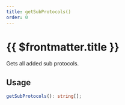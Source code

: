 ```yaml
---
title: getSubProtocols()
order: 0
---
```


# {{ $frontmatter.title }}

Gets all added sub protocols.

## Usage

```ts
getSubProtocols(): string[];
```
